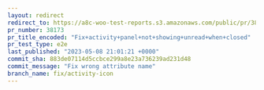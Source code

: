 ```yaml
---
layout: redirect
redirect_to: https://a8c-woo-test-reports.s3.amazonaws.com/public/pr/38173/e2e/index.html
pr_number: 38173
pr_title_encoded: "Fix+activity+panel+not+showing+unread+when+closed"
pr_test_type: e2e
last_published: "2023-05-08 21:01:21 +0000"
commit_sha: 883de07114d5ccbce299a8e23a736239ad231d48
commit_message: "Fix wrong attribute name"
branch_name: fix/activity-icon
---
```


